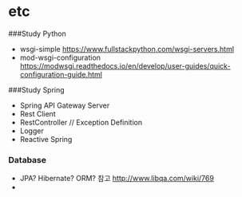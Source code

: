 # etc
###Study Python
- wsgi-simple
 https://www.fullstackpython.com/wsgi-servers.html
- mod-wsgi-configuration
https://modwsgi.readthedocs.io/en/develop/user-guides/quick-configuration-guide.html

###Study Spring
- Spring API Gateway Server
- Rest Client
- RestController // Exception Definition
- Logger
- Reactive Spring

### Database
- JPA? Hibernate? ORM? 참고 http://www.libqa.com/wiki/769
- 
